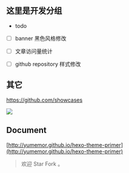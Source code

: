 ## 这里是开发分组

- todo
- [ ] banner 黑色风格修改
- [ ] 文章访问量统计
- [ ] github repository 样式修改


## 其它
<https://github.com/showcases>


![](http://oct8d1mqf.bkt.clouddn.com/2017-03-15-15%3A48%3A24.jpg)

## Document
[http://yumemor.github.io/hexo-theme-primer](http://yumemor.github.io/hexo-theme-primer)

> 欢迎 Star Fork 。 
